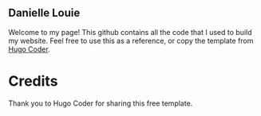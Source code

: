 ## Danielle Louie 

Welcome to my page! This github contains all the code that I used to build my website. Feel free to use this as a reference, or copy the template from [Hugo Coder](https://themes.gohugo.io/themes/hugo-coder/). 

# Credits

Thank you to Hugo Coder for sharing this free template.